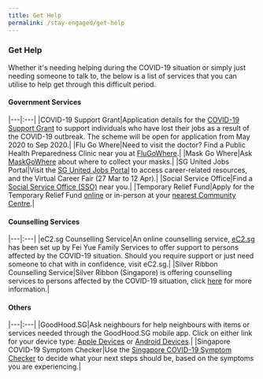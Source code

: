 ```yaml
---
title: Get Help
permalink: /stay-engaged/get-help
---
```


### Get Help

Whether it's needing helping during the COVID-19 situation or simply just needing someone to talk to, the below is a list of services that you can utilise to help get through this difficult period.

#### Government Services

|---|:---|
|COVID-19 Support Grant|Application details for the [COVID-19 Support Grant](https://www.singaporebudget.gov.sg/docs/default-source/budget_2020/download/pdf/supplementary_annexb2.pdf) to support individuals who have lost their jobs as a result of the COVID-19 outbreak. The scheme will be open for application from May 2020 to Sep 2020.|
|Flu Go Where|Need to visit the doctor? Find a Public Health Preparedness Clinic near you at [FluGoWhere](https://www.flugowhere.gov.sg).|
|Mask Go Where|Ask [MaskGoWhere](https://www.maskgowhere.gov.sg) about where to collect your masks.|
|SG United Jobs Portal|Visit the [SG United Jobs Portal](https://www.sgunitedjobs.gov.sg) to access career-related resources, and the Virtual Career Fair (27 Mar to 12 Apr).|
|Social Service Office|Find a [Social Service Office (SSO)](https://www.msf.gov.sg/dfcs/sso/default.aspx) near you.|
|Temporary Relief Fund|Apply for the Temporary Relief Fund [online](https://form.gov.sg/#!/5e85469de009ee0011e262b9) or in-person at your [nearest Community Centre](https://www.facebook.com/PAFrenz/videos/532405494344492/?vh=e).|

#### Counselling Services

|---|:---|
|eC2.sg Counselling Service|An online counselling service, [eC2.sg](https://www.ec2.sg) has been set up by Fei Yue Family Services to offer support to persons affected by the COVID-19 situation. Should you require support or just need someone to chat with in confidence, visit eC2.sg.|
|Silver Ribbon Counselling Service|Silver Ribbon (Singapore) is offering counselling services to persons affected by the COVID-19 situation, click [here](/media/silverribbon.jpeg) for more information.|

#### Others

|---|:---|
|GoodHood.SG|Ask neighbours for help neighbours with items or services needed through the GoodHood.SG mobile app. Click on either link for your device type: [Apple Devices](https://apps.apple.com/sg/app/goodhood-sg-neighbourhood-app/id1494686562) or [Android Devices](https://play.google.com/store/apps/details?id=sg.goodhood.app&hl=en).|
|Singapore COVID-19 Symptom Checker|Use the [Singapore COVID-19 Symptom Checker](https://www.sgcovidcheck.com) to decide what your next steps should be, based on the symptoms you are experiencing.|
